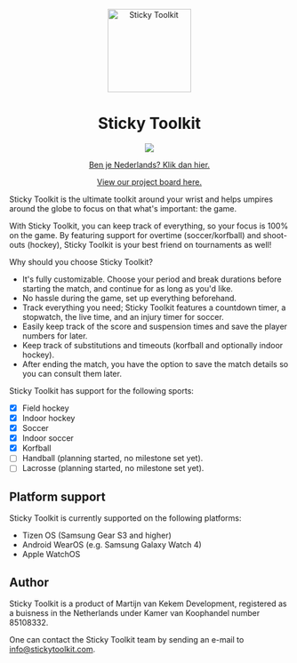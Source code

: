 <p align="center">
  <a href="https://www.stickytoolkit.com/">
    <img alt="Sticky Toolkit" src="https://www.stickytoolkit.com/assets/icon/android-icon-192x192.png?v=1.1.0" width="150"/>
  </a>
</p>
<h1 align="center">Sticky Toolkit</h1>

<p align="center">
  <a href="https://www.stickytoolkit.com/discord" title="Discord">
    <img src="https://img.shields.io/discord/930723136071159839">
  </a>
</p>

<p align="center">
  <a href="README-NL.md">Ben je Nederlands? Klik dan hier.</a>
</p>

<p align="center">
  <a target="_blank" href="https://github.com/orgs/StickyToolkit/projects/1">View our project board here.</a>
</p>


Sticky Toolkit is the ultimate toolkit around your wrist and helps umpires around the globe to focus on that what's important: the game.

With Sticky Toolkit, you can keep track of everything, so your focus is 100% on the game. By featuring support for overtime (soccer/korfball) and shoot-outs (hockey), Sticky Toolkit is your best friend on tournaments as well!

Why should you choose Sticky Toolkit?
* It's fully customizable. Choose your period and break durations before starting the match, and continue for as long as you'd like.
* No hassle during the game, set up everything beforehand.
* Track everything you need; Sticky Toolkit features a countdown timer, a stopwatch, the live time, and an injury timer for soccer.
* Easily keep track of the score and suspension times and save the player numbers for later.
* Keep track of substitutions and timeouts (korfball and optionally indoor hockey).
* After ending the match, you have the option to save the match details so you can consult them later.

Sticky Toolkit has support for the following sports:
  - [x] Field hockey
  - [x] Indoor hockey
  - [x] Soccer
  - [x] Indoor soccer
  - [x] Korfball
  - [ ] Handball (planning started, no milestone set yet).
  - [ ] Lacrosse (planning started, no milestone set yet).

## Platform support
Sticky Toolkit is currently supported on the following platforms:
* Tizen OS (Samsung Gear S3 and higher)
* Android WearOS (e.g. Samsung Galaxy Watch 4)
* Apple WatchOS

## Author
Sticky Toolkit is a product of Martijn van Kekem Development, registered as a buisness in the Netherlands under Kamer van Koophandel number 85108332.

One can contact the Sticky Toolkit team by sending an e-mail to info@stickytoolkit.com.

